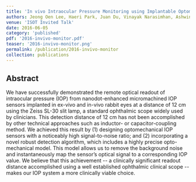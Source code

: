 ```yaml
---
title: 'In vivo Intraocular Pressure Monitoring using Implantable Optomechanical Sensor'
authors: Jeong Oen Lee, Haeri Park, Juan Du, Vinayak Narasimhan, Ashwin Balakrishna, Oliver Chen, David Stretavan, Hyuck Choo'
venue: 'ISOT Invited Talk'
date: 2016-06-05
category: 'published'
pdf: '2016-invivo-monitor.pdf'
teaser: '2016-invivo-monitor.png'
permalink: /publication/2016-invivo-monitor
collection: publications
---
```


Abstract
-------
We have successfully demonstrated the remote optical readout of intraocular pressure
(IOP) from nanodot-enhanced micromachined IOP sensors implanted in ex-vivo and in-vivo rabbit
eyes at a distance of 12 cm using the Zeiss SL-30 slit lamp, a standard ophthalmic scope widely
used by clinicians. This detection distance of 12 cm has not been accomplished by other
technical approaches such as inductor- or capacitor-coupling method. We achieved this result by
(1) designing optomechanical IOP sensors with a noticeably high signal-to-noise ratio; and (2)
incorporating a novel robust detection algorithm, which includes a highly precise opto-mechanical
model. This model allows us to remove the background noise and instantaneously map the
sensor’s optical signal to a corresponding IOP value. We believe that this achievement -- a
clinically significant readout distance accomplished using a well established ophthalmic clinical
scope -- makes our IOP system a more clinically viable choice.
